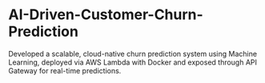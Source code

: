 # AI-Driven-Customer-Churn-Prediction
Developed a scalable, cloud-native churn prediction system using Machine Learning, deployed via AWS Lambda with Docker and exposed through API Gateway for real-time predictions.
